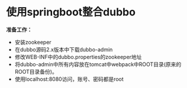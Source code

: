 # 使用springboot整合dubbo

**准备工作：**

- 安装zookeeper
- 在dubbo源码2.x版本中下载dubbo-admin
- 修改WEB-INF中的dubbo.properties的zookeeper地址
- 将dubbo-admin中所有内容放在tomcat中webpack中ROOT目录(原来的ROOT目录备份)。
- 使用localhost:8080访问，账号、密码都是root

